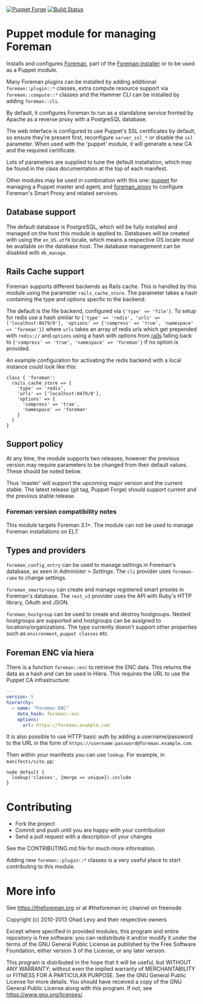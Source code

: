 [![Puppet Forge](https://img.shields.io/puppetforge/v/theforeman/foreman.svg)](https://forge.puppetlabs.com/theforeman/foreman)
[![Build Status](https://travis-ci.org/theforeman/puppet-foreman.svg?branch=master)](https://travis-ci.org/theforeman/puppet-foreman)

# Puppet module for managing Foreman

Installs and configures [Foreman](https://theforeman.org), part of the [Foreman
installer](https://github.com/theforeman/foreman-installer) or to be used as a
Puppet module.

Many Foreman plugins can be installed by adding additional `foreman::plugin::*`
classes, extra compute resource support via `foreman::compute::*` classes and
the Hammer CLI can be installed by adding `foreman::cli`.

By default, it configures Foreman to run as a standalone service fronted by
Apache as a reverse proxy with a PostgreSQL database.

The web interface is configured to use Puppet's SSL certificates by default, so
ensure they're present first, reconfigure `server_ssl_*` or disable the `ssl`
parameter. When used with the 'puppet' module, it will generate a new CA and
the required certificate.

Lots of parameters are supplied to tune the default installation, which may be
found in the class documentation at the top of each manifest.

Other modules may be used in combination with this one: [puppet](https://github.com/theforeman/puppet-puppet)
for managing a Puppet master and agent, and [foreman_proxy](https://github.com/theforeman/puppet-foreman_proxy)
to configure Foreman's Smart Proxy and related services.

## Database support

The default database is PostgreSQL, which will be fully installed and managed
on the host this module is applied to. Databases will be created with using the
`en_US.utf8` locale, which means a respective OS locale must be available on
the database host. The database management can be disabled with `db_manage`.

## Rails Cache support

Foreman supports different backends as Rails cache. This is handled by this
module using the parameter `rails_cache_store`. The parameter takes a hash
containing the type and options specfic to the backend.

The default is the file backend, configured via `{'type' => 'file'}`. To
setup for redis use a hash similar to `{'type' => 'redis', 'urls' => ['localhost:8479/0'], 'options' => {'compress' => 'true', 'namespace' => 'foreman'}}`
where `urls` takes an array of redis urls which get prepended with `redis://`
and `options` using a hash with options from [rails](https://guides.rubyonrails.org/caching_with_rails.html#activesupport-cache-store)
falling back to `{'compress' => 'true', 'namespace' => 'foreman'}` if no
option is provided.

An example configuration for activating the redis backend with a local instance
could look like this:

```puppet
class { 'foreman':
  rails_cache_store => {
    'type' => 'redis',
    'urls' => ['localhost:8479/0'],
    'options' => {
      'compress' => 'true',
      'namespace' => 'foreman'
    }
  }
}
```

## Support policy

At any time, the module supports two releases, however the previous version
may require parameters to be changed from their default values. These should
be noted below.

Thus 'master' will support the upcoming major version and the current stable.
The latest release (git tag, Puppet Forge) should support current and the
previous stable release.

### Foreman version compatibility notes

This module targets Foreman 3.1+.
The module can not be used to manage Foreman installations on EL7.

## Types and providers

`foreman_config_entry` can be used to manage settings in Foreman's database, as
seen in _Administer > Settings_. The `cli` provider uses `foreman-rake` to change settings.

`foreman_smartproxy` can create and manage registered smart proxies in
Foreman's database. The `rest_v3` provider uses the API with Ruby's HTTP library, OAuth and JSON.

`foreman_hostgroup` can be used to create and destroy hostgroups. Nested hostgroups are supported
and hostgroups can be assigned to locations/organizations.
The type currently doesn't support other properties such as `environment`, `puppet classes` etc.

## Foreman ENC via hiera

There is a function `foreman::enc` to retrieve the ENC data. This returns the
data as a hash and can be used in Hiera. This requires the URL to use the
Puppet CA infrastructure:

```yaml
---
version: 5
hierarchy:
  - name: "Foreman ENC"
    data_hash: foreman::enc
    options:
      url: https://foreman.example.com
```

It is also possible to use HTTP basic auth by adding a username/password to the
URL in the form of `https://username:password@foreman.example.com`.

Then within your manifests you can use `lookup`. For example, in
`manifests/site.pp`:

```puppet
node default {
  lookup('classes', {merge => unique}).include
}
```

# Contributing

* Fork the project
* Commit and push until you are happy with your contribution
* Send a pull request with a description of your changes

See the CONTRIBUTING.md file for much more information.

Adding new `foreman::plugin::*` classes is a very useful place to start
contributing to this module.

# More info

See https://theforeman.org or at #theforeman irc channel on freenode

Copyright (c) 2010-2013 Ohad Levy and their respective owners

Except where specified in provided modules, this program and entire
repository is free software: you can redistribute it and/or modify
it under the terms of the GNU General Public License as published by
the Free Software Foundation, either version 3 of the License, or
any later version.

This program is distributed in the hope that it will be useful,
but WITHOUT ANY WARRANTY; without even the implied warranty of
MERCHANTABILITY or FITNESS FOR A PARTICULAR PURPOSE.  See the
GNU General Public License for more details.
You should have received a copy of the GNU General Public License
along with this program.  If not, see <https://www.gnu.org/licenses/>.

